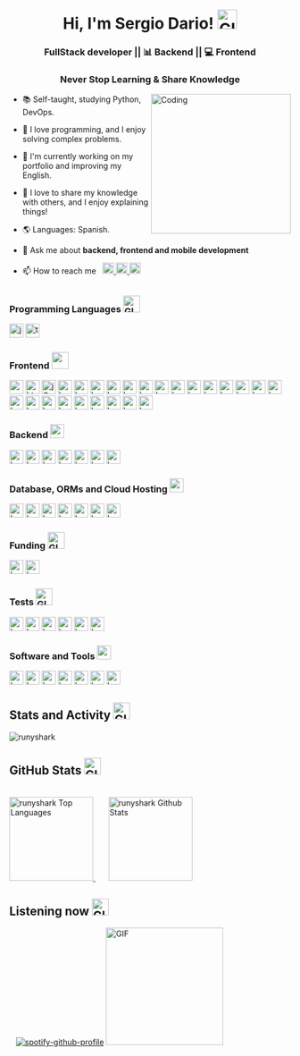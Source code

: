 <h1 align="center"> Hi, I'm Sergio Dario! <img alt="GIF" height="35" src="https://res.cloudinary.com/runyshark1/image/upload/v1707709938/YTiM_d3uqxj.gif"/> </h1>
<h3 align="center">  FullStack developer || 📊 Backend || 💻 Frontend </h3>

<h3 align="center">Never Stop Learning & Share Knowledge </h3>
<img align="right" alt="Coding" width="250"; src="https://res.cloudinary.com/runyshark1/image/upload/v1707709240/6o0_xpcheb.gif" alt="img">

- 📚 Self-taught, studying Python, DevOps.
- 💚 I love programming, and I enjoy solving complex problems.
- 📌 I'm currently working on my portfolio and improving my English.
- 🙌 I love to share my knowledge with others, and I enjoy explaining things!
- 🌎 Languages: Spanish.

- 💬 Ask me about **backend, frontend and mobile development**

- 📫 How to reach me&nbsp;&nbsp;
  <a href="https://wa.me/522283578806" target="_blank">
  <img src="https://img.shields.io/badge/WhatsApp-25D366?style=for-the-badge&logo=whatsapp&logoColor=white"  height="20" alt="css3"/>
  </a>
  <a href="https://www.linkedin.com/in/dario-moreno-aa204022a/" target="_blank">
  <img src="https://img.shields.io/badge/linkedin-%230077B5.svg?style=for-the-badge&logo=linkedin&logoColor=white" height="20" alt="css3"/>
  </a>
  <a href="mailto:sdmoreno51@gmail.com" target="_blank"><img lt="GIF" height="20" src="https://img.shields.io/badge/Gmail-D14836?style=for-the-badge&logo=gmail&logoColor=white"/></a>

##

<h3>Programming Languages <img alt="GIF" height="30"
        src="https://res.cloudinary.com/runyshark1/image/upload/v1707709938/yy3_rfjyyl.gif" />
</h3>
<p>
    <img alt="js" src="https://img.shields.io/badge/javascript-%23323330.svg?style=for-the-badge&logo=javascript&"
        height="25" />
    <img alt="ts"
        src="https://img.shields.io/badge/typescript-%23007ACC.svg?style=for-the-badge&logo=typescript&logoColor=white"
        height="25" />
</p>
<h3>Frontend <img lt="GIF" height="30"
        src="https://res.cloudinary.com/runyshark1/image/upload/v1707709240/3WFM_iahmch.gif" /></h3>
<p align="left">
    <img height="25" src="https://img.shields.io/badge/css3-%231572B6.svg?style=for-the-badge&logo=css3&logoColor=white"
        alt="css3" />
    <img height="25"
        src="https://img.shields.io/badge/html5-%23E34F26.svg?style=for-the-badge&logo=html5&logoColor=white"
        alt="html5" />
    <img height="25"
        src="https://img.shields.io/badge/jquery-%230769AD.svg?style=for-the-badge&logo=jquery&logoColor=white"
        alt="jQuery" />
    <img height="25"
        src="https://img.shields.io/badge/react-%2320232a.svg?style=for-the-badge&logo=react&logoColor=%2361DAFB"
        alt="badges" />
    <img height="25"
        src="https://img.shields.io/badge/react_native-%2320232a.svg?style=for-the-badge&logo=react&logoColor=%2361DAFB"
        alt="badges" />
    <img height="25" src="https://img.shields.io/badge/Context--Api-000000?style=for-the-badge&logo=react"
        alt="badges" />
    <img height="25" src="https://img.shields.io/badge/expo-1C1E24?style=for-the-badge&logo=expo&logoColor=#D04A37"
        alt="badges" />
    <img height="25" src="https://img.shields.io/badge/JWT-black?style=for-the-badge&logo=JSON%20web%20tokens"
        alt="badges" />
    <img height="25" src="https://img.shields.io/badge/MUI-%230081CB.svg?style=for-the-badge&logo=mui&logoColor=white"
        alt="badges" />
    <img height="25" src="https://img.shields.io/badge/Pug-FFF?style=for-the-badge&logo=pug&logoColor=A86454"
        alt="badges" />
    <img height="25" src="https://img.shields.io/badge/Next-black?style=for-the-badge&logo=next.js&logoColor=white"
        alt="badges" />
    <img height="25"
        src="https://img.shields.io/badge/-React%20Query-FF4154?style=for-the-badge&logo=react%20query&logoColor=white"
        alt="badges" />
    <img height="25"
        src="https://img.shields.io/badge/angular.js-%23E23237.svg?style=for-the-badge&logo=angularjs&logoColor=white"
        alt="badges" />
    <img height="25"
        src="https://img.shields.io/badge/React_Router-CA4245?style=for-the-badge&logo=react-router&logoColor=white"
        alt="badges" />
    <img height="25"
        src="https://img.shields.io/badge/React%20Hook%20Form-%23EC5990.svg?style=for-the-badge&logo=reacthookform&logoColor=white"
        alt="badges" />
    <img height="25"
        src="https://img.shields.io/badge/redux-%23593d88.svg?style=for-the-badge&logo=redux&logoColor=white"
        alt="badges" />
    <img height="25"
        src="https://img.shields.io/badge/RollupJS-ef3335?style=for-the-badge&logo=rollup.js&logoColor=white"
        alt="badges" />
    <img height="25"
        src="https://img.shields.io/badge/rxjs-%23B7178C.svg?style=for-the-badge&logo=reactivex&logoColor=white"
        alt="badges" />
    <img height="25" src="https://img.shields.io/badge/SASS-hotpink.svg?style=for-the-badge&logo=SASS&logoColor=white"
        alt="badges" />
    <img height="25"
        src="https://img.shields.io/badge/Socket.io-black?style=for-the-badge&logo=socket.io&badgeColor=010101"
        alt="badges" />
    <img height="25"
        src="https://img.shields.io/badge/styled--components-DB7093?style=for-the-badge&logo=styled-components&logoColor=white"
        alt="badges" />
    <img height="25"
        src="https://img.shields.io/badge/tailwindcss-%2338B2AC.svg?style=for-the-badge&logo=tailwind-css&logoColor=white"
        alt="badges" />
    <img height="25" src="https://img.shields.io/badge/GULP-%23CF4647.svg?style=for-the-badge&logo=gulp&logoColor=white"
        alt="badges" />
    <img height="25"
        src="https://img.shields.io/badge/astro-%232C2052.svg?style=for-the-badge&logo=astro&logoColor=white"
        alt="badges" />
    <img height="25"
        src="https://img.shields.io/badge/-Storybook-FF4785?style=for-the-badge&logo=storybook&logoColor=white"
        alt="badges" />
    <img height="25"
        src="https://img.shields.io/badge/bootstrap-%238511FA.svg?style=for-the-badge&logo=bootstrap&logoColor=white"
        alt="badges" />
        <h3> Backend <img height="25" lt="GIF" height="30"
        src="https://res.cloudinary.com/runyshark1/image/upload/v1707709241/4M52_i1clfw.gif" /></h3>
<p align="left">
<div>
    <img height="25" src="https://img.shields.io/badge/node.js-6DA55F?style=for-the-badge&logo=node.js&logoColor=white"
        alt="badges" />
    <img height="25"
        src="https://img.shields.io/badge/express.js-%23404d59.svg?style=for-the-badge&logo=express&logoColor=%2361DAFB"
        alt="badges" />
    <img height="25"
        src="https://img.shields.io/badge/nestjs-%23E0234E.svg?style=for-the-badge&logo=nestjs&logoColor=white"
        alt="badges" />
    <img height="25"
        src="https://img.shields.io/badge/Socket.io-black?style=for-the-badge&logo=socket.io&badgeColor=010101"
        alt="badges" />
    <img height="25" src="https://img.shields.io/badge/-GraphQL-E10098?style=for-the-badge&logo=graphql&logoColor=white"
        alt="badges" />
    <img height="25" src="https://img.shields.io/badge/JWT-black?style=for-the-badge&logo=JSON%20web%20tokens"
        alt="badges" />
    <img height="25"
        src="https://img.shields.io/badge/strapi-%232E7EEA.svg?style=for-the-badge&logo=strapi&logoColor=white"
        alt="badges" />
            <h3>Database, ORMs and Cloud Hosting <img height="25" lt="GIF" height="30"
            src="https://res.cloudinary.com/runyshark1/image/upload/v1707709240/7V7_vswa5y.gif" /></h3>
    <div>
        <img height="25"
            src="https://img.shields.io/badge/postgres-%23316192.svg?style=for-the-badge&logo=postgresql&logoColor=white"
            alt="badges" />
        <img height="25"
            src="https://img.shields.io/badge/Firebase-039BE5?style=for-the-badge&logo=Firebase&logoColor=white"
            alt="badges" />
        <img height="25"
            src="https://img.shields.io/badge/mysql-%2300f.svg?style=for-the-badge&logo=mysql&logoColor=white"
            alt="badges" />
        <img height="25"
            src="https://img.shields.io/badge/MongoDB-%234ea94b.svg?style=for-the-badge&logo=mongodb&logoColor=white"
            alt="badges" />
        <img height="25"
            src="https://img.shields.io/badge/Prisma-3982CE?style=for-the-badge&logo=Prisma&logoColor=white"
            alt="badges" />
        <img height="25"
            src="https://img.shields.io/badge/Sequelize-52B0E7?style=for-the-badge&logo=Sequelize&logoColor=white"
            alt="badges" />
        <img height="25"
            src="https://img.shields.io/badge/Vercel-000000?style=for-the-badge&logo=vercel&logoColor=white"
            alt="badges" />
<h3>Funding  <img alt="GIF" height="30"
        src="https://res.cloudinary.com/runyshark1/image/upload/v1707762976/xt_j41lju.gif" /></h3>
<p align="left">
<img height="25" src="https://img.shields.io/badge/strapi-2F2E8B?style=for-the-badge&logo=strapi&logoColor=white"
    alt="badges" />
<img height="25" src="https://img.shields.io/badge/PayPal-00457C?style=for-the-badge&logo=paypal&logoColor=white"
    alt="badges" />
    </p>
<h3>Tests <img alt="GIF" height="30"
        src="https://res.cloudinary.com/runyshark1/image/upload/v1707709938/4XCW_utukec.gif" /></h3>
<p align="left">
<img height="25" src="https://img.shields.io/badge/-jest-%23C21325?style=for-the-badge&logo=jest&logoColor=white"
    alt="badges" />
<img height="25"
    src="https://img.shields.io/badge/-TestingLibrary-%23E33332?style=for-the-badge&logo=testing-library&logoColor=white"
    alt="badges" />
<img height="25" src="https://img.shields.io/badge/-cypress-%23E5E5E5?style=for-the-badge&logo=cypress&logoColor=058a5e"
    alt="badges" /> <img height="25"
    src="https://img.shields.io/badge/Playwright-45ba4b?style=for-the-badge&logo=Playwright&logoColor=white"
    alt="badges" />
<img height="25" src="https://img.shields.io/badge/-ApolloGraphQL-311C87?style=for-the-badge&logo=apollo-graphql"
    alt="badges" />
<img height="25" src="https://img.shields.io/badge/Postman-FF6C37?style=for-the-badge&logo=postman&logoColor=white"
    alt="badges" />
       </p>
        <h3>Software and Tools <img height="25" lt="GIF" height="30"
                src="https://res.cloudinary.com/runyshark1/image/upload/v1707709938/yy0_oae3vv.gif" /></h3>
        <img height="25" src="https://img.shields.io/badge/Babel-F9DC3e?style=for-the-badge&logo=babel&logoColor=black"
            alt="badges" />
        <img height="25"
            src="https://img.shields.io/badge/docker-%230db7ed.svg?style=for-the-badge&logo=docker&logoColor=white"
            alt="badges" />
        <img height="25"
            src="https://img.shields.io/badge/Trello-%23026AA7.svg?style=for-the-badge&logo=Trello&logoColor=white"
            alt="badges" />
        <img height="25"
            src="https://img.shields.io/badge/jira-%230A0FFF.svg?style=for-the-badge&logo=jira&logoColor=white"
            alt="badges" />
        <img height="25" src="https://img.shields.io/badge/Slack-4A154B?style=for-the-badge&logo=slack&logoColor=white"
            alt="badges" />
        <img height="25"
            src="https://img.shields.io/badge/git-%23F05033.svg?style=for-the-badge&logo=git&logoColor=white"
            alt="badges" />
        <img height="25"
            src="https://img.shields.io/badge/github-%23121011.svg?style=for-the-badge&logo=github&logoColor=white"
            alt="badges" />

<br />
 <summary><h2> Stats and Activity  <img alt="GIF" height="30"
        src="https://res.cloudinary.com/runyshark1/image/upload/v1707709939/33Ho_ucktq0.gif" /></h2></summary>
 <img align="center" src="https://github-readme-streak-stats.herokuapp.com/?user=runyshark&layout=compact&theme=dracula&bg_color=282A36&title_color=FF79C6&icon_color=F8F8F2" alt="runyshark" />
 
 
## GitHub Stats <img alt="GIF" height="30" src="https://res.cloudinary.com/runyshark1/image/upload/v1707709938/Xi5e_ix8jqc.gif"/>

<br />
<a href="https://github.com/anuraghazra/github-readme-stats">
  <img alt="runyshark Top Languages" src="https://denvercoder1-github-readme-stats.vercel.app/api/top-langs/?username=runyshark&langs_count=20&layout=compact&theme=dracula&bg_color=282A36&title_color=FF79C6&icon_color=F8F8F2" height="150px"/>
</a>
&nbsp;&nbsp;
&nbsp;&nbsp;
<a href="https://github.com/anuraghazra/github-readme-stats">
  <img alt="runyshark Github Stats" src="https://denvercoder1-github-readme-stats.vercel.app/api/?username=runyshark&show_icons=true&include_all_commits=true&count_private=true&theme=dracula&bg_color=282A36&title_color=FF79C6&icon_color=F8F8F2" height="150px"/>
</a>

## Listening now <img alt="GIF" height="30" src="https://res.cloudinary.com/runyshark1/image/upload/v1707709938/6oa_iya1ry.gif"/>

&nbsp;&nbsp;
[![spotify-github-profile](https://spotify-github-profile.vercel.app/api/view?uid=21wenupyy6frblehjdouc4sua&cover_image=true&theme=novatorem&show_offline=false&background_color=121212&interchange=true&bar_color_cover=true)](https://spotify-github-profile.vercel.app/api/view?uid=21wenupyy6frblehjdouc4sua&redirect=true)
<img  alt="GIF" height="210" src="https://res.cloudinary.com/runyshark1/image/upload/v1707709244/7VA_e1d5ay.gif"/>
